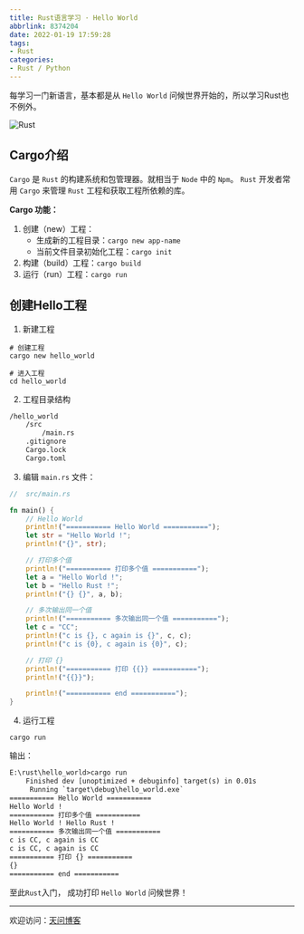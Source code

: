 ```yaml
---
title: Rust语言学习 · Hello World
abbrlink: 8374204
date: 2022-01-19 17:59:28
tags:
- Rust
categories:
- Rust / Python
---
```


每学习一门新语言，基本都是从 `Hello World` 问候世界开始的，所以学习Rust也不例外。

![Rust](https://tiven.cn/static/img/img-rust-02-K7NN1qtVA_XEn01hb5GiH.jpg)

<!-- more -->

## Cargo介绍

`Cargo` 是 `Rust` 的构建系统和包管理器。就相当于 `Node` 中的 `Npm`。 `Rust` 开发者常用 `Cargo` 来管理 `Rust` 工程和获取工程所依赖的库。

**Cargo 功能：**

1. 创建（new）工程：
   * 生成新的工程目录：`cargo new app-name`
   * 当前文件目录初始化工程：`cargo init` 
2. 构建（build）工程：`cargo build`
3. 运行（run）工程：`cargo run`

## 创建Hello工程

1. 新建工程

```shell
# 创建工程
cargo new hello_world

# 进入工程
cd hello_world
```

2. 工程目录结构

```txt
/hello_world
    /src
        /main.rs
    .gitignore
    Cargo.lock
    Cargo.toml
```

3. 编辑 `main.rs` 文件：

```rust
//  src/main.rs

fn main() {
    // Hello World
    println!("=========== Hello World ===========");
    let str = "Hello World !";
    println!("{}", str);

    // 打印多个值
    println!("=========== 打印多个值 ===========");
    let a = "Hello World !";
    let b = "Hello Rust !";
    println!("{} {}", a, b);

    // 多次输出同一个值
    println!("=========== 多次输出同一个值 ===========");
    let c = "CC";
    println!("c is {}, c again is {}", c, c);
    println!("c is {0}, c again is {0}", c);

    // 打印 {}
    println!("=========== 打印 {{}} ===========");
    println!("{{}}");

    println!("=========== end ===========");
}
```

4. 运行工程

```shell
cargo run 
```

输出：

```txt
E:\rust\hello_world>cargo run
    Finished dev [unoptimized + debuginfo] target(s) in 0.01s
     Running `target\debug\hello_world.exe`
=========== Hello World ===========
Hello World !
=========== 打印多个值 ===========
Hello World ! Hello Rust !
=========== 多次输出同一个值 ===========
c is CC, c again is CC
c is CC, c again is CC
=========== 打印 {} ===========
{}
=========== end ===========

```

至此`Rust`入门， 成功打印 `Hello World` 问候世界！

---

欢迎访问：[天问博客](https://tiven.cn/p/8374204/ "天問博客")
